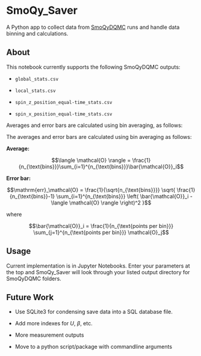 # SmoQy_Saver

A Python app to collect data from [SmoQyDQMC](www.github.com/SmoQySuite/SmoQyDQMC.jl) runs and handle data binning and calculations.

## About

This notebook currently supports the following SmoQyDQMC outputs:

- `global_stats.csv`

- `local_stats.csv`

- `spin_z_position_equal-time_stats.csv`

- `spin_x_position_equal-time_stats.csv`

Averages and error bars are calculated using bin averaging, as follows:

The averages and error bars are calculated using bin averaging as follows:

**Average:**

```math
\langle \mathcal{O} \rangle = \frac{1}{n_{\text{bins}}}\sum_{i=1}^{n_{\text{bins}}}\bar{\mathcal{O}}_i
```

**Error bar:**

```math
\mathrm{err}_\mathcal{O} = \frac{1}{\sqrt{n_{\text{bins}}}} \sqrt{ \frac{1}{n_{\text{bins}}-1} \sum_{i=1}^{n_{\text{bins}}} \left( \bar{\mathcal{O}}_i - \langle \mathcal{O} \rangle \right)^2 }
```

where

```math
\bar{\mathcal{O}}_i = \frac{1}{n_{\text{points per bin}}} \sum_{j=1}^{n_{\text{points per bin}}} \mathcal{O}_j
```

## Usage

Current implementation is in Jupyter Notebooks. Enter your parameters at the top and SmoQy_Saver will look through your listed output directory for SmoQyDQMC folders.

## Future Work

- Use SQLite3 for condensing save data into a SQL database file.

- Add more indexes for $U$, $\beta$, etc.

- More measurement outputs

- Move to a python script/package with commandline arguments
